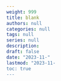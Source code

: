 ```yaml
---
weight: 999
title: blank
authors: null
categories: null
tags: null
series: null
description: 
draft: false
date: "2023-11-"
lastmod: "2023-11-
toc: true
---
```


<!--more-->

